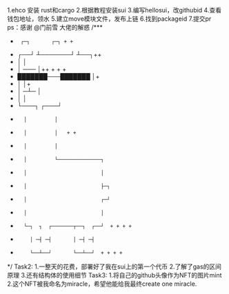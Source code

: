 1.ehco 安装 rust和cargo
2.根据教程安装sui
3.编写hellosui，改githubid
4.查看钱包地址，领水
5.建立move模块文件，发布上链
6.找到packageid
7.提交pr
ps：感谢 @门前雪 大佬的解惑
/***
 *      ┌─┐       ┌─┐ + +
 *   ┌──┘ ┴───────┘ ┴──┐++
 *   │                 │
 *   │       ───       │++ + + +
 *   ███████───███████ │+
 *   │                 │+
 *   │       ─┴─       │
 *   │                 │
 *   └───┐         ┌───┘
 *       │         │
 *       │         │   + +
 *       │         │
 *       │         └──────────────┐
 *       │                        │
 *       │                        ├─┐
 *       │                        ┌─┘
 *       │                        │
 *       └─┐  ┐  ┌───────┬──┐  ┌──┘  + + + +
 *         │ ─┤ ─┤       │ ─┤ ─┤
 *         └──┴──┘       └──┴──┘  + + + +
 */
Task2:
1.一整天的花费，部署好了我在sui上的第一个代币
2.了解了gas的区间原理
3.还有结构体的使用细节
Task3:
1.将自己的github头像作为NFT的图片mint
2.这个NFT被我命名为miracle，希望他能给我最终create one miracle.